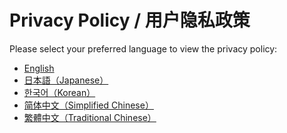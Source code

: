 <!DOCTYPE html>
<html lang="en">
<head>
  <meta charset="UTF-8" />
  <meta name="viewport" content="width=device-width, initial-scale=1.0" />
</head>
<body>
  <h1>Privacy Policy / 用户隐私政策</h1>
  <p>Please select your preferred language to view the privacy policy:</p>
  <ul>
    <li><a href="privacy-policy.en.html">English</a></li>
    <li><a href="privacy-policy.ja.html">日本語（Japanese）</a></li>
    <li><a href="privacy-policy.ko.html">한국어（Korean）</a></li>
    <li><a href="privacy-policy.zh-hans.html">简体中文（Simplified Chinese）</a></li>
    <li><a href="privacy-policy.zh-hant.html">繁體中文（Traditional Chinese）</a></li>
  </ul>
</body>
</html>
